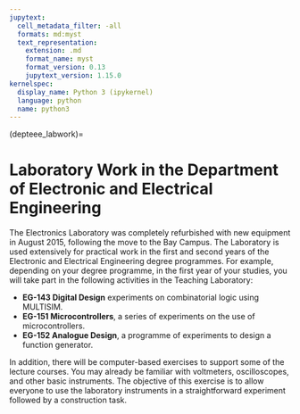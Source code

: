 ```yaml
---
jupytext:
  cell_metadata_filter: -all
  formats: md:myst
  text_representation:
    extension: .md
    format_name: myst
    format_version: 0.13
    jupytext_version: 1.15.0
kernelspec:
  display_name: Python 3 (ipykernel)
  language: python
  name: python3
---
```


(depteee_labwork)=
# Laboratory Work in the Department of Electronic and Electrical Engineering

The Electronics Laboratory was completely refurbished with new equipment in August 2015, following the move to the Bay Campus. The Laboratory is used extensively for practical work in the first and second years of the Electronic and Electrical Engineering degree programmes. For example, depending on your degree programme, in the first year of your studies, you will take part in the following activities in the Teaching Laboratory:

- **EG-143 Digital Design** experiments on combinatorial logic using MULTISIM.
- **EG-151 Microcontrollers**, a series of experiments on the use of microcontrollers.
- **EG-152 Analogue Design**, a programme of experiments to design a function generator.

In addition, there will be computer-based exercises to support some of the lecture courses. You may already be familiar with voltmeters, oscilloscopes, and other basic instruments. The objective of this exercise is to allow everyone to use the laboratory instruments in a straightforward experiment followed by a construction task.
